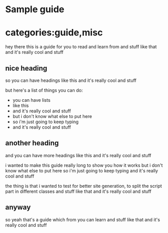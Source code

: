 # Sample guide

# categories:guide,misc

hey there this is a guide for you to read and learn from and stuff like that and it's really cool and stuff

## nice heading

so you can have headings like this and it's really cool and stuff

but here's a list of things you can do:

* you can have lists
* like this
* and it's really cool and stuff
* but i don't know what else to put here
* so i'm just going to keep typing
* and it's really cool and stuff

## another heading

and you can have more headings like this and it's really cool and stuff

i wanted to make this guide really long to show you how it works but i don't know what else to put here so i'm just going to keep typing and it's really cool and stuff

the thing is that i wanted to test for better site generation, to split the script part in different classes and stuff like that and it's really cool and stuff

## anyway

so yeah that's a guide which from you can learn and stuff like that and it's really cool and stuff